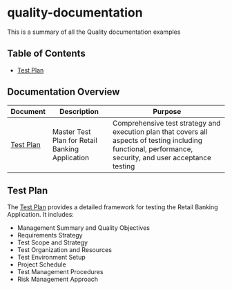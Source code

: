 # quality-documentation
This is a summary of all the Quality documentation examples

## Table of Contents
- [Test Plan](#test-plan)

## Documentation Overview

| Document | Description | Purpose |
|----------|-------------|---------|
| [Test Plan](TestPlan.md) | Master Test Plan for Retail Banking Application | Comprehensive test strategy and execution plan that covers all aspects of testing including functional, performance, security, and user acceptance testing |

## Test Plan
The [Test Plan](TestPlan.md) provides a detailed framework for testing the Retail Banking Application. It includes:

- Management Summary and Quality Objectives
- Requirements Strategy
- Test Scope and Strategy
- Test Organization and Resources
- Test Environment Setup
- Project Schedule
- Test Management Procedures
- Risk Management Approach
